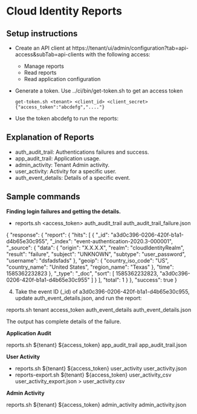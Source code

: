# Cloud Identity Reports

## Setup instructions

* Create an API client at https://tenant/ui/admin/configuration?tab=api-access&subTab=api-clients with the following access:
   * Manage reports
   * Read reports
   * Read application configuration
* Generate a token.  Use ../ci/bin/get-token.sh to get an access token

      get-token.sh <tenant> <client_id> <client_secret>
      {"access_token":"abcdefg","...."}
   
* Use the token abcdefg to run the reports:

## Explanation of Reports
* auth_audit_trail: Authentications failures and success.
* app_audit_trail: Application usage.
* admin_activity: Tenant Admin activity.
* user_activity: Activity for a specific user.
* auth_event_details: Details of a specific event.

## Sample commands

**Finding login failures and getting the details.**

* reports.sh <tenant> <access_token> auth_audit_trail auth_audit_trail_failure.json

{
    "response": {
        "report": {
            "hits": [
                {
                    "_id": "a3d0c396-0206-420f-b1a1-d4b65e30c955",
                    "_index": "event-authentication-2020.3-000001",
                    "_source": {
                        "data": {
                            "origin": "X.X.X.X",
                            "realm": "cloudIdentityRealm",
                            "result": "failure",
                            "subject": "UNKNOWN",
                            "subtype": "user_password",
                            "username": "dsfadsfads"
                        },
                        "geoip": {
                            "country_iso_code": "US",
                            "country_name": "United States",
                            "region_name": "Texas"
                        },
                        "time": 1585362232823
                    },
                    "_type": "_doc",
                    "sort": [
                        1585362232823,
                        "a3d0c396-0206-420f-b1a1-d4b65e30c955"
                    ]
                }
            ],
            "total": 1
        }
    },
    "success": true
}

4) Take the event ID (_id) of a3d0c396-0206-420f-b1a1-d4b65e30c955, update auth_event_details.json, and run the report:

reports.sh tenant access_token auth_event_details auth_event_details.json

The output has complete details of the failure.

**Application Audit**

reports.sh ${tenant} ${access_token} app_audit_trail app_audit_trail.json

**User Activity**

* reports.sh ${tenant} ${access_token} user_activity user_activity.json
* reports-export.sh ${tenant} ${access_token} user_activity_csv user_activity_export.json  > user_activity.csv

**Admin Activity**

reports.sh ${tenant} ${access_token} admin_activity admin_activity.json

